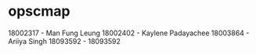 # opscmap
18002317 - Man Fung Leung
18002402 - Kaylene Padayachee
18003864 - Ariiya Singh
18093592 - 18093592
